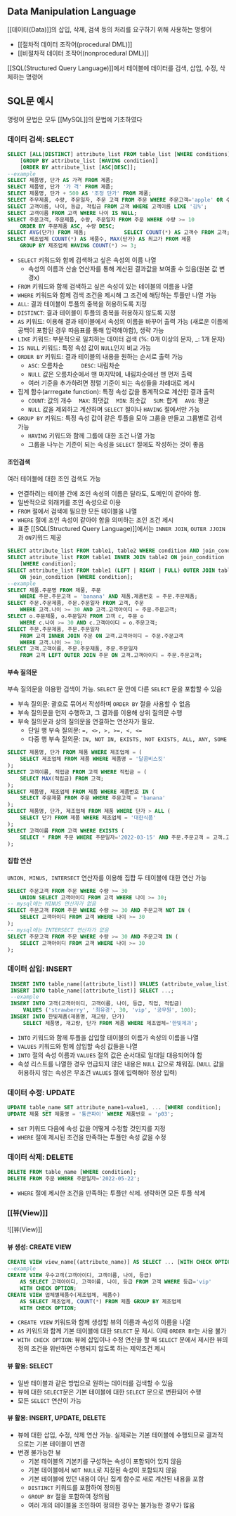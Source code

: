 ## Data Manipulation Language

[[데이터(Data)]]의 삽입, 삭제, 검색 등의 처리를 요구하기 위해 사용하는 명령어
+ [[절차적 데이터 조작어(procedural DML)]]
+ [[비절차적 데이터 조작어(nonprocedural DML)]]

[[SQL(Structured Query Language)]]에서 테이블에 데이터를 검색, 삽입, 수정, 삭제하는 명령어

## SQL문 예시

명령어 문법은 모두 [[MySQL]]의 문법에 기초하였다
### 데이터 검색: SELECT
 ```sql
 SELECT [ALL|DISTINCT] attribute_list FROM table_list [WHERE conditions] 
	 [GROUP BY attribute_list [HAVING condition]]
	 [ORDER BY attribute_list [ASC|DESC]];
 --example
 SELECT 제품명, 단가 AS 가격 FROM 제품;
 SELECT 제품명, 단가 '가 격' FROM 제품;
 SELECT 제품명, 단가 + 500 AS '조정 단가' FROM 제품;
 SELECT 주무제품, 수량, 주문일자, 주문 고객 FROM 주문 WHERE 주문고객='apple' OR 수량 >= '15';
 SELECT 고객이름, 나이, 등급, 적립금 FROM 고객 WHERE 고객이름 LIKE '김%';
 SELECT 고객이름 FROM 고객 WHERE 나이 IS NULL;
 SELECT 주문고객, 주문제품, 수량, 주문일자 FROM 주문 WHERE 수량 >= 10 
	 ORDER BY 주문제품 ASC, 수량 DESC; 
 SELECT AVG(단가) FROM 제품;            SELECT COUNT(*) AS 고객수 FROM 고객;
 SELECT 제조업체 COUNT(*) AS 제품수, MAX(단가) AS 최고가 FROM 제품 
	 GROUP BY 제조업체 HAVING COUNT(*) >= 3;
 ```
+ `SELECT` 키워드와 함께 검색하고 싶은 속성의 이름 나열
   + 속성의 이름과 산술 연산자를 통해 계산된 결과값을 보여줄 수 있음(원본 값 변경x)
+ `FROM` 키워드와 함께 검색하고 싶은 속성이 있는 테이블의 이름을 나열
+ `WHERE` 키워드와 함께 검색 조건을 제시해 그 조건에 해당하는 투플만 나열 가능
+ `ALL`: 결과 테이블이 투플의 중복을 허용하도록 지정
+ `DISTINCT`: 결과 테이블이 투플의 중복을 허용하지 않도록 지정
+ `AS` 키워드: 이용해 결과 테이블에서 속성의 이름을 바꾸어 출력 가능 (새로운 이름에 공백이 포함된 경우 따음표를 통해 입력해야함), 생략 가능
+ `LIKE` 키워드: 부분적으로 일치하는 데이터 검색 (%: 0개 이상의 문자, $\_$: 1개 문자)
+ `IS NULL` 키워드: 특정 속성 값이 `NULL`인지 비교 가능
+ `ORDER BY` 키워드: 결과 테이블의 내용을 원하는 순서로 출력 가능
   + `ASC`: 오름차순 $\qquad$ `DESC`: 내림차순
   + `NULL` 값은 오름차순에서 맨 마지막에, 내림차순에선 맨 먼저 출력
   + 여러 기준을 추가하려면 정렬 기준이 되는 속성들을 차례대로 제시
+ 집계 함수(arrregate function): 특정 속성 값을 통계적으로 계산한 결과 출력
   + `COUNT`: 값의 개수$\quad$`MAX`: 최댓값$\quad$`MIN`: 최솟값$\quad$`SUM`: 합계$\quad$`AVG`: 평균
   + `NULL` 값을 제외하고 계산하며 `SELECT` 절이나 `HAVING` 절에서만 가능
+ `GROUP BY` 키워드: 특정 속성 값이 같은 투플을 모아 그룹을 만들고 그룹별로 검색 가능
   + `HAVING` 키워드와 함께 그룹에 대한 조건 나열 가능
   + 그룹을 나누는 기준이 되는 속성을 `SELECT` 절에도 작성하는 것이 좋음 
#### 조인검색
여러 테이블에 대한 조인 검색도 가능
+ 연결하려는 테이블 간에 조인 속성의 이름은 달라도, 도메인이 같아야 함.
+ 일반적으로 외래키를 조인 속성으로 이용
+ `FROM` 절에서 검색에 필요한 모든 테이블을 나열
+ `WHERE` 절에 조인 속성이 같아야 함을 의미하는 조인 조건 제시
+ 표준 [[SQL(Structured Query Language)]]에서는 `INNER JOIN`, `OUTER JJOIN`과 `ON`키워드 제공
```sql
SELECT attribute_list FROM table1, table2 WHERE condition AND join_condition;
SELECT attribute_list FROM table1 INNER JOIN table2 ON join_condition 
	[WHERE condition];
SELECT attribute_list FROM table1 (LEFT | RIGHT | FULL) OUTER JOIN table2 
	ON join_condition [WHERE condition];
--example
SELECT 제품.주문명 FROM 제품, 주문 
	WHERE 주문.주문고객 = 'banana' AND 제품.제품번호 = 주문.주문제품;
SELECT 주문.주문제품, 주문.주문일자 FROM 고객, 주문
	WHERE 고객.나이 >= 30 AND 고객.고객아이디 = 주문.주문고객;
SELECT o.주문제품, o.주문일자 FROM 고객 c, 주문 o
	WHERE c.나이 >= 30 AND c.고객아이디 = o.주문고객;
SELECT 주문.주문제품, 주문.주문일자 
	FROM 고객 INNER JOIN 주문 ON 고객.고객아이디 = 주문.주문고객 
	WHERE 고객.나이 >= 30;
SELECT 고객.고객이름, 주문.주문제품, 주문.주문일자
	FROM 고객 LEFT OUTER JOIN 주문 ON 고객.고객아이디 = 주문.주문고객;
```
#### 부속 질의문
부속 질의문을 이용한 검색이 가능. `SELECT` 문 안에 다른 `SELECT` 문을 포함할 수 있음
+ 부속 질의문: 괄호로 묶어서 작성하며 `ORDER BY` 절을 사용할 수 없음
+ 부속 질의문을 먼저 수행하고,  그 결과를 이용해 상위 질의문 수행
+ 부속 질의문과 상의 질의문을 연결하는 연산자가 필요. 
	+ 단일 행 부속 질의문: `=, <>, >, >=, <, <=`
	+ 다중 행 부속 질의문: `IN, NOT IN, EXISTS, NOT EXISTS, ALL, ANY, SOME`
```sql
SELECT 제품명, 단가 FROM 제품 WHERE 제조업체 = (
	SELECT 제조업체 FROM 제품 WHERE 제품명 = '달콤비스킷'
);
SELECT 고객이름, 적립금 FROM 고객 WHERE 적립금 = (
	SELECT MAX(적립금) FROM 고객;
);
SELECT 제품명, 제조업체 FROM 제품 WHERE 제품번호 IN (
	SELECT 주문제품 FROM 주문 WHERE 주문고객 = 'banana'
);
SELECT 제품명, 단가, 제조업체 FROM 제품 WHERE 단가 > ALL (
	SELECT 단가 FROM 제품 WHERE 제조업체 = '대한식품'
);
SELECT 고객이름 FROM 고객 WHERE EXISTS (
	SELECT * FROM 주문 WHERE 주문일자='2022-03-15' AND 주문.주문고객 = 고객.고객아이디
);
```
#### 집합 연산
`UNION, MINUS, INTERSECT` 연산자를 이용해 집합 두 테이블에 대한 연산 가능
```sql
SELECT 주문고객 FROM 주문 WHERE 수량 >= 30 
	UNION SELECT 고객아이디 FROM 고객 WHERE 나이 >= 30;
-- mysql에는 MINUS 연산자가 없음
SELECT 주문고객 FROM 주문 WHERE 수량 >= 30 AND 주문고객 NOT IN (
	SELECT 고객아이디 FROM 고객 WHERE 나이 >= 30
);
-- mysql에는 INTERSECT 연산자가 없음
SELECT 주문고객 FROM 주문 WHERE 수량 >= 30 AND 주문고객 IN (
	SELECT 고객아이디 FROM 고객 WHERE 나이 >= 30
);
```
### 데이터 삽입: INSERT
```sql
 INSERT INTO table_name[(attribute_list)] VALUES (attribute_value_list);
 INSERT INTO table_name[(attribute_list)] SELECT ...; 
 --example
 INSERT INTO 고객(고객아이디, 고객이름, 나이, 등급, 직업, 적립금)
	 VALUES ('strawberry', '최유경', 30, 'vip', '공무원', 100);
 INSERT INTO 한빛제품(제품명, 재고량, 단가) 
	 SELECT 제품명, 재고량, 단가 FROM 제품 WHERE 제조업체='한빛제과';
```
+ `INTO` 키워드와 함께 투플을 삽입할 테이블의 이름가 속성의 이름을 나열
+ `VALUES` 키워드와 함께 삽입할 속성 값들을 나열
+ `INTO` 절의 속성 이름과 `VALUES` 절의 값은 순서대로 일대일 대응되어야 함
+ 속성 리스트를 나열한 경우 언급되지 않은 내용은 `NULL` 값으로 채워짐. (`NULL` 값을 허용하지 않는 속성은 무조건 `VALUES` 절에 입력해야 정상 입력)
### 데이터 수정: UPDATE
```sql
UPDATE table_name SET attribute_name1=value1, ... [WHERE condition];
UPDATE 제품 SET 제품명 = '통큰파이' WHERE 제품번호 = 'p03';
```
+ `SET` 키워드 다음에 속성 값을 어떻게 수정할 것인지를 지정
+ `WHERE` 절에 제시된 조건을 만족하는 투플만 속성 값을 수정
### 데이터 삭제: DELETE
```sql
DELETE FROM table_name [WHERE condition];
DELETE FROM 주문 WHERE 주문일자='2022-05-22';
```
+ `WHERE` 절에 제시한 조건을 만족하는 투플만 삭제. 생략하면 모든 투플 삭제
### [[뷰(View)]] 
![[뷰(View)]]
#### 뷰 생성: CREATE VIEW 
```sql
CREATE VIEW view_name[(attribute_name)] AS SELECT ... [WITH CHECK OPTION];
--example
CREATE VIEW 우수고객(고객아이디, 고객이름, 나이, 등급)
	AS SELECT 고객아이디, 고객이름, 나이, 등급 FROM 고객 WHERE 등급='vip'
	WITH CHECK OPTION;
CREATE VIEW 업체별제품수(제조업체, 제품수) 
	AS SELECT 제조업체, COUNT(*) FROM 제품 GROUP BY 제조업체
	WITH CHECK OPTION;
```
+ `CREATE VIEW` 키워드와 함께 생성할 뷰의 이름과 속성의 이름을 나열
+ `AS` 키워드와 함께 기본 테이블에 대한 `SELECT` 문 제시. 이때 `ORDER BY`는 사용 불가
+ `WITH CHECK OPTION`: 뷰에 삽입이나 수정 연산을 할 때 `SELECT` 문에서 제시한 뷰의 정의 조건을 위반하면 수행되지 않도록 하는 제약조건 제시
#### 뷰 활용: SELECT
+ 일반 테이블과 같은 방법으로 원하는 데이터를 검색할 수 있음
+ 뷰에 대한 `SELECT`문은 기본 테이블에 대한 `SELECT` 문으로 변환되어 수행
+ 모든 `SELECT` 연산이 가능
#### 뷰 활용: INSERT, UPDATE, DELETE
+ 뷰에 대한 삽입, 수정, 삭제 연산 가능. 실제로는 기본 테이블에 수행되므로 결과적으로는 기본 테이블이 변경
+ 변경 불가능한 뷰
	+ 기본 테이블의 기본키를 구성하는 속성이 포함되어 있지 않음
	+ 기본 테이블에서 `NOT NULL`로 지정된 속성이 포함되지 않음
	+ 기본 테이블에 있던 내용이 아닌 집계 함수로 새로 계산된 내용을 포함
	+ `DISTINCT` 키워드를 포함하여 정의됨
	+ `GROUP BY` 절을 포함하여 정의됨
	+ 여러 개의 테이블을 조인하여 정의한 경우는 불가능한 경우가 많음